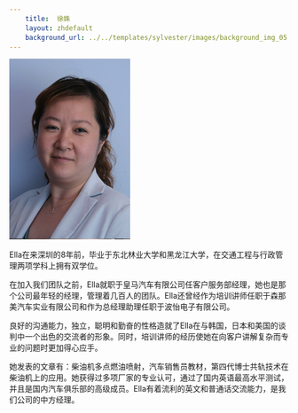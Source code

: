 ```yaml
---
    title:  徐姝 
    layout: zhdefault
    background_url: ../../templates/sylvester/images/background_img_05.jpg
---
```

<div class="staff_img">
  <img border="0" height="326" src="../../templates/sylvester/images/Ella Xu.jpg" width="218"/>
</div>

Ella在来深圳的8年前，毕业于东北林业大学和黑龙江大学，在交通工程与行政管理两项学科上拥有双学位。

在加入我们团队之前，Ella就职于皇马汽车有限公司任客户服务部经理，她也是那个公司最年轻的经理，管理着几百人的团队。Ella还曾经作为培训讲师任职于森那美汽车实业有限公司和作为总经理助理任职于波怡电子有限公司。

良好的沟通能力，独立，聪明和勤奋的性格造就了Ella在与韩国，日本和美国的谈判中一个出色的交流者的形象。同时，培训讲师的经历使她在向客户讲解复杂而专业的问题时更加得心应手。

她发表的文章有：柴油机多点燃油喷射，汽车销售员教材，第四代博士共轨技术在柴油机上的应用。她获得过多项厂家的专业认可，通过了国内英语最高水平测试，并且是国内汽车俱乐部的高级成员。Ella有着流利的英文和普通话交流能力，是我们公司的中方经理。

